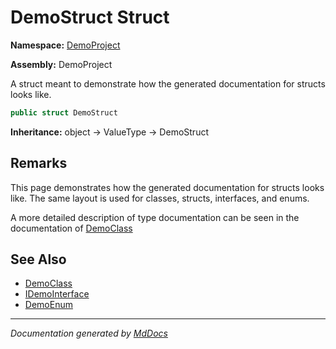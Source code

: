 ﻿<!--  
 =================================================================   
   Auto-Generated:   
   The contents of this file were generated by a tool.  
   Changes to this file may be list if the file is regenerated  
 =================================================================   
-->

# DemoStruct Struct

**Namespace:** [DemoProject](../index.md)

**Assembly:** DemoProject

A struct meant to demonstrate how the generated documentation for structs looks like.

```csharp
public struct DemoStruct
```

**Inheritance:** object → ValueType → DemoStruct

## Remarks

This page demonstrates how the generated documentation for structs looks like. The same layout is used for classes, structs, interfaces, and enums.

A more detailed description of type documentation can be seen in the documentation of [DemoClass](../DemoClass/index.md)

## See Also

- [DemoClass](../DemoClass/index.md)
- [IDemoInterface](../IDemoInterface/index.md)
- [DemoEnum](../DemoEnum/index.md)

___

*Documentation generated by [MdDocs](https://github.com/ap0llo/mddocs)*
